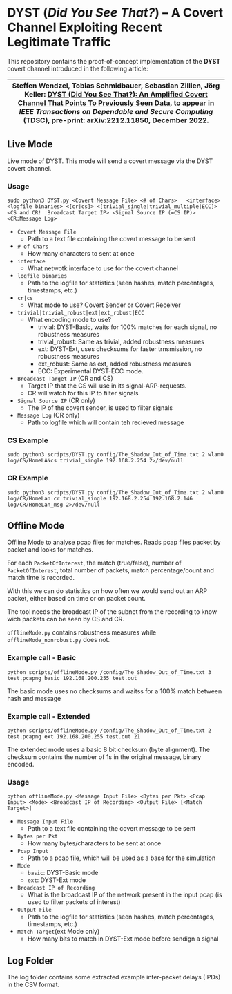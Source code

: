# DYST (*Did You See That?*) – A Covert Channel Exploiting Recent Legitimate Traffic

This repository contains the proof-of-concept implementation of the **DYST** covert channel introduced in the following article:

| Steffen Wendzel, Tobias Schmidbauer, Sebastian Zillien, Jörg Keller: **[DYST (Did You See That?): An Amplified Covert Channel That Points To Previously Seen Data](https://arxiv.org/abs/2212.11850)**, to appear in *IEEE Transactions on Dependable and Secure Computing* (TDSC), pre-print: arXiv:2212.11850, December 2022. |
|----|


## Live Mode

Live mode of DYST. This mode will send a covert message via the DYST covert channel.

### Usage
```
sudo python3 DYST.py <Covert Message File> <# of Chars>   <interface> <logfile binaries> <[cr|cs]> <[trivial_single|trivial_multiple|ECC]> <CS and CR! :Broadcast Target IP> <Signal Source IP (=CS IP)> <CR:Message Log>
```

- `Covert Message File`
  - Path to a text file containing the covert message to be sent
- `# of Chars`
  - How many characters to sent at once
- `interface`
  - What netwotk interface to use for the covert channel
- `logfile binaries`
  - Path to the logfile for statistics (seen hashes, match percentages, timestamps, etc.)
- `cr|cs`
  - What mode to use? Covert Sender or Covert Receiver
- `trivial|trivial_robust|ext|ext_robust|ECC`
  - What encoding mode to use?
    - trivial: DYST-Basic, waits for 100% matches for each signal, no robustness measures
    - trivial_robust: Same as trivial, added robustness measures
    - ext: DYST-Ext, uses checksums for faster trnsmission, no robustness measures
    - ext_robust: Same as ext, added robustness measures
    - ECC: Experimental DYST-ECC mode.
- `Broadcast Target IP` (CR and CS)
  - Target IP that the CS will use in its signal-ARP-requests.
  - CR will watch for this IP to filter signals
- `Signal Source IP` (CR only)
  - The IP of the covert sender, is used to filter signals
- `Message Log` (CR only)
  - Path to logfile which will contain teh recieved message

### CS Example
`sudo python3 scripts/DYST.py config/The_Shadow_Out_of_Time.txt 2 wlan0 log/CS/HomeLANcs trivial_single 192.168.2.254 2>/dev/null`

### CR Example
`sudo python3 scripts/DYST.py config/The_Shadow_Out_of_Time.txt 2 wlan0 log/CR/HomeLan cr trivial_single 192.168.2.254 192.168.2.146 log/CR/HomeLan_msg 2>/dev/null`

## Offline Mode

Offline Mode to analyse pcap files for matches. Reads pcap files packet by packet and looks for matches.

For each `PacketOfInterest`, the match (true/false), number of `PacketOfInterest`, total number of packets, match percentage/count and match time is recorded.

With this we can do statistics on how often we would send out an ARP packet, either based on time or on packet count.

The tool needs the broadcast IP of the subnet from the recording to know wich packets can be seen by CS and CR.

`offlineMode.py` contains robustness measures while `offlineMode_nonrobust.py` does not.

### Example call - Basic
```
python scripts/offlineMode.py /config/The_Shadow_Out_of_Time.txt 3 test.pcapng basic 192.168.200.255 test.out
```
The basic mode uses no checksums and waitss for a 100% match between hash and message

### Example call - Extended
```
python scripts/offlineMode.py /config/The_Shadow_Out_of_Time.txt 2 test.pcapng ext 192.168.200.255 test.out 21
```
The extended mode uses a basic 8 bit checksum (byte alignment). The checksum contains the number of 1s in the original message, binary encoded.

### Usage
```
python offlineMode.py <Message Input File> <Bytes per Pkt> <Pcap Input> <Mode> <Broadcast IP of Recording> <Output File> [<Match Target>]
```

- `Message Input File`
  - Path to a text file containing the covert message to be sent
- `Bytes per Pkt`
  - How many bytes/characters to be sent at once
- `Pcap Input`
  - Path to a pcap file, which will be used as a base for the simulation
- `Mode`
  - `basic`: DYST-Basic mode
  - `ext`: DYST-Ext mode
- `Broadcast IP of Recording`
  - What is the broadcast IP of the network present in the input pcap (is used to filter packets of interest)
- `Output File`
  - Path to the logfile for statistics (seen hashes, match percentages, timestamps, etc.)
- `Match Target`(ext Mode only)
  - How many bits to match in DYST-Ext mode before sendign a signal


## Log Folder
The log folder contains some extracted example inter-packet delays (IPDs) in the CSV format.
